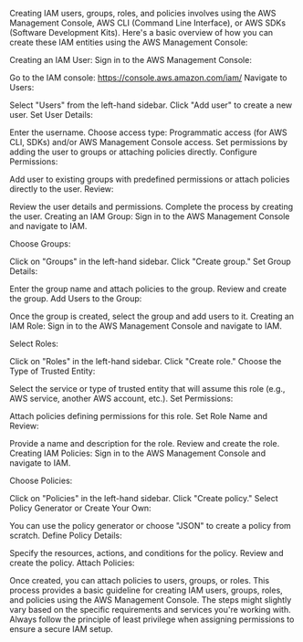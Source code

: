 Creating IAM users, groups, roles, and policies involves using the AWS Management Console, AWS CLI (Command Line Interface), or AWS SDKs (Software Development Kits). Here's a basic overview of how you can create these IAM entities using the AWS Management Console:

Creating an IAM User:
Sign in to the AWS Management Console:

Go to the IAM console: https://console.aws.amazon.com/iam/
Navigate to Users:

Select "Users" from the left-hand sidebar.
Click "Add user" to create a new user.
Set User Details:

Enter the username.
Choose access type: Programmatic access (for AWS CLI, SDKs) and/or AWS Management Console access.
Set permissions by adding the user to groups or attaching policies directly.
Configure Permissions:

Add user to existing groups with predefined permissions or attach policies directly to the user.
Review:

Review the user details and permissions.
Complete the process by creating the user.
Creating an IAM Group:
Sign in to the AWS Management Console and navigate to IAM.

Choose Groups:

Click on "Groups" in the left-hand sidebar.
Click "Create group."
Set Group Details:

Enter the group name and attach policies to the group.
Review and create the group.
Add Users to the Group:

Once the group is created, select the group and add users to it.
Creating an IAM Role:
Sign in to the AWS Management Console and navigate to IAM.

Select Roles:

Click on "Roles" in the left-hand sidebar.
Click "Create role."
Choose the Type of Trusted Entity:

Select the service or type of trusted entity that will assume this role (e.g., AWS service, another AWS account, etc.).
Set Permissions:

Attach policies defining permissions for this role.
Set Role Name and Review:

Provide a name and description for the role.
Review and create the role.
Creating IAM Policies:
Sign in to the AWS Management Console and navigate to IAM.

Choose Policies:

Click on "Policies" in the left-hand sidebar.
Click "Create policy."
Select Policy Generator or Create Your Own:

You can use the policy generator or choose "JSON" to create a policy from scratch.
Define Policy Details:

Specify the resources, actions, and conditions for the policy.
Review and create the policy.
Attach Policies:

Once created, you can attach policies to users, groups, or roles.
This process provides a basic guideline for creating IAM users, groups, roles, and policies using the AWS Management Console. The steps might slightly vary based on the specific requirements and services you're working with. Always follow the principle of least privilege when assigning permissions to ensure a secure IAM setup.
